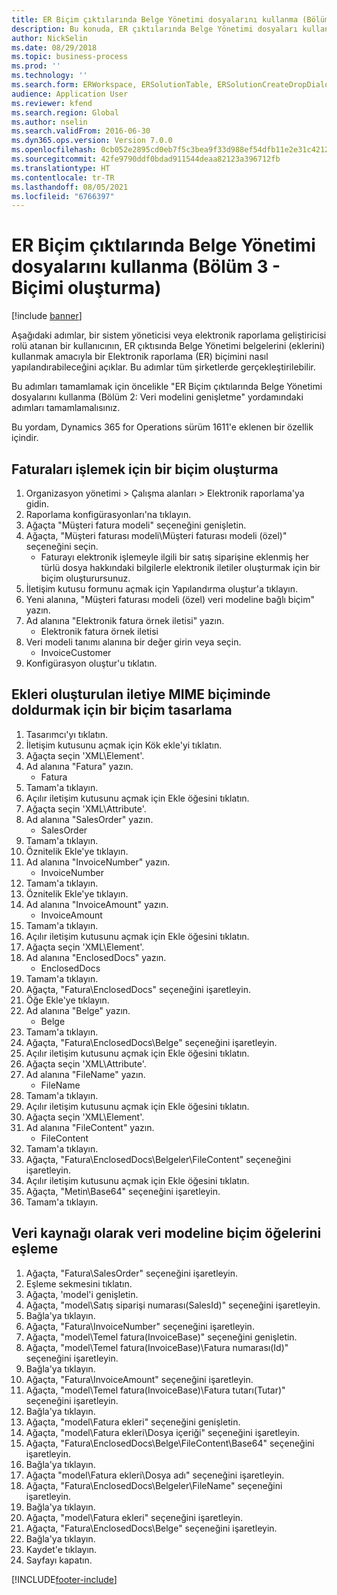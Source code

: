 ```yaml
---
title: ER Biçim çıktılarında Belge Yönetimi dosyalarını kullanma (Bölüm 3 - Biçimi oluşturma)
description: Bu konuda, ER çıktılarında Belge Yönetimi dosyaları kullanmak üzere Elektronik raporlama biçiminin nasıl yapılandırılacağı açıklanmaktadır. (3. Bölüm)
author: NickSelin
ms.date: 08/29/2018
ms.topic: business-process
ms.prod: ''
ms.technology: ''
ms.search.form: ERWorkspace, ERSolutionTable, ERSolutionCreateDropDialog, EROperationDesigner, ERComponentTypeDropDialog
audience: Application User
ms.reviewer: kfend
ms.search.region: Global
ms.author: nselin
ms.search.validFrom: 2016-06-30
ms.dyn365.ops.version: Version 7.0.0
ms.openlocfilehash: 0cb052e2895cd0eb7f5c3bea9f33d988ef54dfb11e2e31c4212706b7fdaada79
ms.sourcegitcommit: 42fe9790ddf0bdad911544deaa82123a396712fb
ms.translationtype: HT
ms.contentlocale: tr-TR
ms.lasthandoff: 08/05/2021
ms.locfileid: "6766397"
---
```

# <a name="er-use-document-management-files-in-format-outputs-part-3---create-format"></a>ER Biçim çıktılarında Belge Yönetimi dosyalarını kullanma (Bölüm 3 - Biçimi oluşturma)

[!include [banner](../../includes/banner.md)]

Aşağıdaki adımlar, bir sistem yöneticisi veya elektronik raporlama geliştiricisi rolü atanan bir kullanıcının, ER çıktısında Belge Yönetimi belgelerini (eklerini) kullanmak amacıyla bir Elektronik raporlama (ER) biçimini nasıl yapılandırabileceğini açıklar. Bu adımlar tüm şirketlerde gerçekleştirilebilir.

Bu adımları tamamlamak için öncelikle "ER Biçim çıktılarında Belge Yönetimi dosyalarını kullanma (Bölüm 2: Veri modelini genişletme" yordamındaki adımları tamamlamalısınız.

Bu yordam, Dynamics 365 for Operations sürüm 1611'e eklenen bir özellik içindir.


## <a name="create-a-format-to-process-invoices"></a>Faturaları işlemek için bir biçim oluşturma
1. Organizasyon yönetimi > Çalışma alanları > Elektronik raporlama'ya gidin.
2. Raporlama konfigürasyonları'na tıklayın.
3. Ağaçta "Müşteri fatura modeli" seçeneğini genişletin.
4. Ağaçta, "Müşteri faturası modeli\Müşteri faturası modeli (özel)" seçeneğini seçin.
    * Faturayı elektronik işlemeyle ilgili bir satış siparişine eklenmiş her türlü dosya hakkındaki bilgilerle elektronik iletiler oluşturmak için bir biçim oluşturursunuz.  
5. İletişim kutusu formunu açmak için Yapılandırma oluştur'a tıklayın.
6. Yeni alanına, "Müşteri faturası modeli (özel) veri modeline bağlı biçim" yazın.
7. Ad alanına "Elektronik fatura örnek iletisi" yazın.
    * Elektronik fatura örnek iletisi  
8. Veri modeli tanımı alanına bir değer girin veya seçin.
    * InvoiceCustomer  
9. Konfigürasyon oluştur'u tıklatın.

## <a name="design-a-format-to-populate-attachments-into-generating-a-message-in-mime-format"></a>Ekleri oluşturulan iletiye MIME biçiminde doldurmak için bir biçim tasarlama
1. Tasarımcı'yı tıklatın.
2. İletişim kutusunu açmak için Kök ekle'yi tıklatın.
3. Ağaçta seçin 'XML\Element'.
4. Ad alanına "Fatura" yazın.
    * Fatura  
5. Tamam'a tıklayın.
6. Açılır iletişim kutusunu açmak için Ekle öğesini tıklatın.
7. Ağaçta seçin 'XML\Attribute'.
8. Ad alanına "SalesOrder" yazın.
    * SalesOrder  
9. Tamam'a tıklayın.
10. Öznitelik Ekle'ye tıklayın.
11. Ad alanına "InvoiceNumber" yazın.
    * InvoiceNumber  
12. Tamam'a tıklayın.
13. Öznitelik Ekle'ye tıklayın.
14. Ad alanına "InvoiceAmount" yazın.
    * InvoiceAmount  
15. Tamam'a tıklayın.
16. Açılır iletişim kutusunu açmak için Ekle öğesini tıklatın.
17. Ağaçta seçin 'XML\Element'.
18. Ad alanına "EnclosedDocs" yazın.
    * EnclosedDocs  
19. Tamam'a tıklayın.
20. Ağaçta, "Fatura\EnclosedDocs" seçeneğini işaretleyin.
21. Öğe Ekle'ye tıklayın.
22. Ad alanına "Belge" yazın.
    * Belge  
23. Tamam'a tıklayın.
24. Ağaçta, "Fatura\EnclosedDocs\Belge" seçeneğini işaretleyin.
25. Açılır iletişim kutusunu açmak için Ekle öğesini tıklatın.
26. Ağaçta seçin 'XML\Attribute'.
27. Ad alanına "FileName" yazın.
    * FileName  
28. Tamam'a tıklayın.
29. Açılır iletişim kutusunu açmak için Ekle öğesini tıklatın.
30. Ağaçta seçin 'XML\Element'.
31. Ad alanına "FileContent" yazın.
    * FileContent  
32. Tamam'a tıklayın.
33. Ağaçta, "Fatura\EnclosedDocs\Belgeler\FileContent" seçeneğini işaretleyin.
34. Açılır iletişim kutusunu açmak için Ekle öğesini tıklatın.
35. Ağaçta, "Metin\Base64" seçeneğini işaretleyin.
36. Tamam'a tıklayın.

## <a name="map-format-elements-to-data-model-as-data-source"></a>Veri kaynağı olarak veri modeline biçim öğelerini eşleme
1. Ağaçta, "Fatura\SalesOrder" seçeneğini işaretleyin.
2. Eşleme sekmesini tıklatın.
3. Ağaçta, 'model'i genişletin.
4. Ağaçta, "model\Satış siparişi numarası(SalesId)" seçeneğini işaretleyin.
5. Bağla'ya tıklayın.
6. Ağaçta, "Fatura\InvoiceNumber" seçeneğini işaretleyin.
7. Ağaçta, "model\Temel fatura(InvoiceBase)" seçeneğini genişletin.
8. Ağaçta, "model\Temel fatura(InvoiceBase)\Fatura numarası(Id)" seçeneğini işaretleyin.
9. Bağla'ya tıklayın.
10. Ağaçta, "Fatura\InvoiceAmount" seçeneğini işaretleyin.
11. Ağaçta, "model\Temel fatura(InvoiceBase)\Fatura tutarı(Tutar)" seçeneğini işaretleyin.
12. Bağla'ya tıklayın.
13. Ağaçta, "model\Fatura ekleri" seçeneğini genişletin.
14. Ağaçta, "model\Fatura ekleri\Dosya içeriği" seçeneğini işaretleyin.
15. Ağaçta, "Fatura\EnclosedDocs\Belge\FileContent\Base64" seçeneğini işaretleyin.
16. Bağla'ya tıklayın.
17. Ağaçta "model\Fatura ekleri\Dosya adı" seçeneğini işaretleyin.
18. Ağaçta, "Fatura\EnclosedDocs\Belgeler\FileName" seçeneğini işaretleyin.
19. Bağla'ya tıklayın.
20. Ağaçta, "model\Fatura ekleri" seçeneğini işaretleyin.
21. Ağaçta, "Fatura\EnclosedDocs\Belge" seçeneğini işaretleyin.
22. Bağla'ya tıklayın.
23. Kaydet'e tıklayın.
24. Sayfayı kapatın.



[!INCLUDE[footer-include](../../../../includes/footer-banner.md)]
